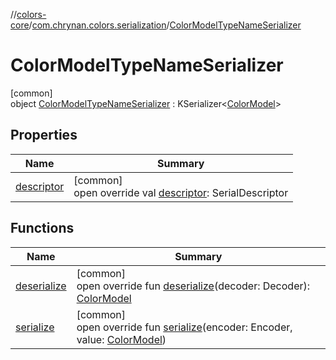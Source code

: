 //[colors-core](../../../index.md)/[com.chrynan.colors.serialization](../index.md)/[ColorModelTypeNameSerializer](index.md)

# ColorModelTypeNameSerializer

[common]\
object [ColorModelTypeNameSerializer](index.md) : KSerializer&lt;[ColorModel](../../com.chrynan.colors.space/-color-model/index.md)&gt;

## Properties

| Name | Summary |
|---|---|
| [descriptor](descriptor.md) | [common]<br>open override val [descriptor](descriptor.md): SerialDescriptor |

## Functions

| Name | Summary |
|---|---|
| [deserialize](deserialize.md) | [common]<br>open override fun [deserialize](deserialize.md)(decoder: Decoder): [ColorModel](../../com.chrynan.colors.space/-color-model/index.md) |
| [serialize](serialize.md) | [common]<br>open override fun [serialize](serialize.md)(encoder: Encoder, value: [ColorModel](../../com.chrynan.colors.space/-color-model/index.md)) |
